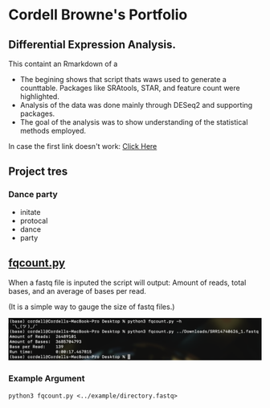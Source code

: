 # Cordell Browne's Portfolio

## Differential Expression Analysis.
This containt an Rmarkdown of a

* The begining shows that script thats waws used to generate a counttable. Packages like SRAtools, STAR, and feature count were highlighted.
* Analysis of the data was done mainly through DESeq2 and supporting packages. 
* The goal of the analysis was to show understanding of the statistical methods employed.


In case the first link doesn't work:  [Click Here](https://github.com/C0RD3LL/Portfolio/blob/main/RNA-seq.md)


## Project tres
### Dance party
* initate 
* protocal
* dance 
* party 

## [fqcount.py](https://github.com/C0RD3LL/Portfolio/blob/main/fqcount.py)
When a fastq file is inputed the script will output: Amount of reads, total bases, and an average of bases per read.

(It is a simple way to gauge the size of fastq files.)


![alt text](https://github.com/C0RD3LL/Portfolio/blob/main/extra/Screen%20Shot%202022-01-03%20at%208.10.32%20AM.png)

### Example Argument
```
python3 fqcount.py <../example/directory.fastq>
```
